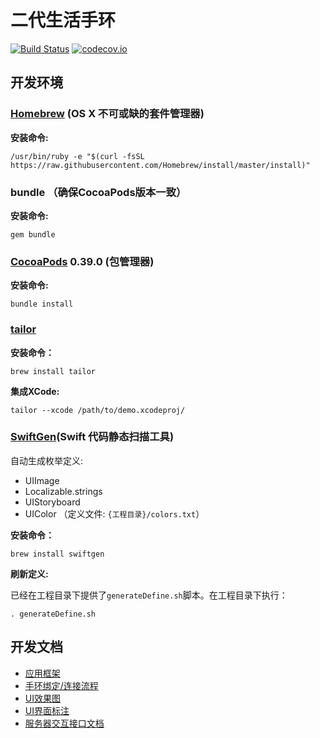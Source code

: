 # 二代生活手环
[![Build Status](https://travis-ci.org/bay2/CavyLifeBand2.svg?branch=master)](https://travis-ci.org/bay2/CavyLifeBand2)
[![codecov.io](https://codecov.io/github/bay2/CavyLifeBand2/coverage.svg?branch=master)](https://codecov.io/github/bay2/CavyLifeBand2)

## 开发环境

### [Homebrew](http://brew.sh/index_zh-cn.html) (OS X 不可或缺的套件管理器)
**安装命令:**

```
/usr/bin/ruby -e "$(curl -fsSL https://raw.githubusercontent.com/Homebrew/install/master/install)"
```
### bundle （确保CocoaPods版本一致）
**安装命令:**
 ```
 gem bundle
 ```

### [CocoaPods](http://guides.cocoapods.org/using/getting-started.html#installation) 0.39.0 (包管理器)

**安装命令:**
```
bundle install
```
### [tailor](https://github.com/sleekbyte/tailor)
**安装命令：**
```
brew install tailor
```
**集成XCode:**
```
tailor --xcode /path/to/demo.xcodeproj/
```

### [SwiftGen](https://github.com/AliSoftware/SwiftGen)(Swift 代码静态扫描工具)

自动生成枚举定义:
- UIImage
- Localizable.strings
- UIStoryboard
- UIColor （定义文件: `{工程目录}/colors.txt`）

**安装命令：**
```
brew install swiftgen
```

**刷新定义:**

已经在工程目录下提供了`generateDefine.sh`脚本。在工程目录下执行：
```
. generateDefine.sh
```

## 开发文档

- [应用框架](doc/md/framework.md)
- [手环绑定/连接流程](doc/md/bandbind.md)
- [UI效果图](doc/md/designsketch.md)
- [UI界面标注](doc/md/mark.md)
- [服务器交互接口文档](http://doc.star7th.com/index.php/home/item/show?item_id=512)
